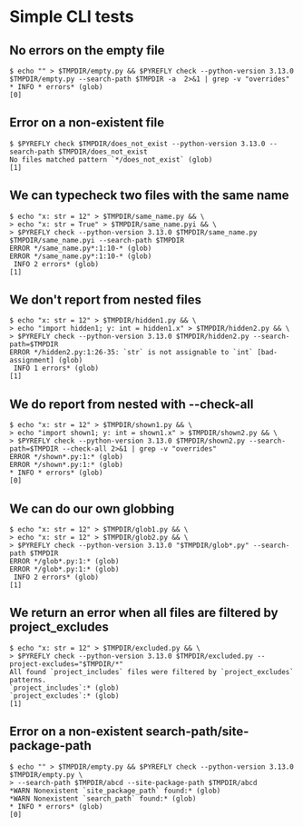 # Simple CLI tests

## No errors on the empty file

```scrut
$ echo "" > $TMPDIR/empty.py && $PYREFLY check --python-version 3.13.0 $TMPDIR/empty.py --search-path $TMPDIR -a  2>&1 | grep -v "overrides"
* INFO * errors* (glob)
[0]
```

## Error on a non-existent file

```scrut {output_stream: stderr}
$ $PYREFLY check $TMPDIR/does_not_exist --python-version 3.13.0 --search-path $TMPDIR/does_not_exist
No files matched pattern `*/does_not_exist` (glob)
[1]
```

## We can typecheck two files with the same name

```scrut {output_stream: stderr}
$ echo "x: str = 12" > $TMPDIR/same_name.py && \
> echo "x: str = True" > $TMPDIR/same_name.pyi && \
> $PYREFLY check --python-version 3.13.0 $TMPDIR/same_name.py $TMPDIR/same_name.pyi --search-path $TMPDIR
ERROR */same_name.py*:1:10-* (glob)
ERROR */same_name.py*:1:10-* (glob)
 INFO 2 errors* (glob)
[1]
```

## We don't report from nested files

```scrut {output_stream: stderr}
$ echo "x: str = 12" > $TMPDIR/hidden1.py && \
> echo "import hidden1; y: int = hidden1.x" > $TMPDIR/hidden2.py && \
> $PYREFLY check --python-version 3.13.0 $TMPDIR/hidden2.py --search-path=$TMPDIR
ERROR */hidden2.py:1:26-35: `str` is not assignable to `int` [bad-assignment] (glob)
 INFO 1 errors* (glob)
[1]
```

## We do report from nested with --check-all

```scrut
$ echo "x: str = 12" > $TMPDIR/shown1.py && \
> echo "import shown1; y: int = shown1.x" > $TMPDIR/shown2.py && \
> $PYREFLY check --python-version 3.13.0 $TMPDIR/shown2.py --search-path=$TMPDIR --check-all 2>&1 | grep -v "overrides"
ERROR */shown*.py:1:* (glob)
ERROR */shown*.py:1:* (glob)
* INFO * errors* (glob)
[0]
```

## We can do our own globbing

```scrut {output_stream: stderr}
$ echo "x: str = 12" > $TMPDIR/glob1.py && \
> echo "x: str = 12" > $TMPDIR/glob2.py && \
> $PYREFLY check --python-version 3.13.0 "$TMPDIR/glob*.py" --search-path $TMPDIR
ERROR */glob*.py:1:* (glob)
ERROR */glob*.py:1:* (glob)
 INFO 2 errors* (glob)
[1]
```

## We return an error when all files are filtered by project_excludes

```scrut {output_stream: stderr}
$ echo "x: str = 12" > $TMPDIR/excluded.py && \
> $PYREFLY check --python-version 3.13.0 $TMPDIR/excluded.py --project-excludes="$TMPDIR/*"
All found `project_includes` files were filtered by `project_excludes` patterns.
`project_includes`:* (glob)
`project_excludes`:* (glob)
[1]
```

## Error on a non-existent search-path/site-package-path

```scrut {output_stream: stderr}
$ echo "" > $TMPDIR/empty.py && $PYREFLY check --python-version 3.13.0 $TMPDIR/empty.py \
> --search-path $TMPDIR/abcd --site-package-path $TMPDIR/abcd
*WARN Nonexistent `site_package_path` found:* (glob)
*WARN Nonexistent `search_path` found:* (glob)
* INFO * errors* (glob)
[0]
```
